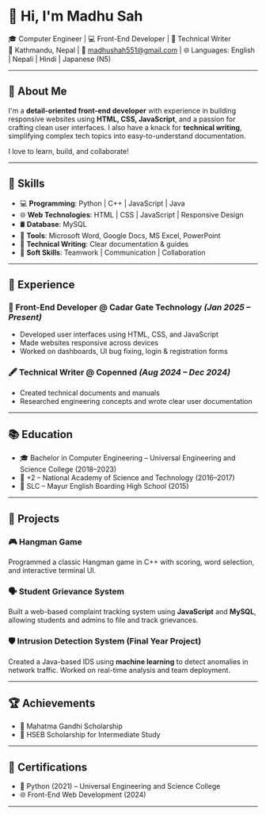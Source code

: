 

# 👋 Hi, I'm Madhu Sah

🎓 Computer Engineer | 💻 Front-End Developer | 📝 Technical Writer  
📍 Kathmandu, Nepal | 📧 madhushah551@gmail.com | 🌐 Languages: English | Nepali | Hindi | Japanese (N5)

---

## 🚀 About Me

I'm a **detail-oriented front-end developer** with experience in building responsive websites using **HTML, CSS, JavaScript**, and a passion for crafting clean user interfaces. I also have a knack for **technical writing**, simplifying complex tech topics into easy-to-understand documentation.

I love to learn, build, and collaborate!

---

## 🧠 Skills

- 💻 **Programming**: Python | C++ | JavaScript | Java  
- 🌐 **Web Technologies**: HTML | CSS | JavaScript | Responsive Design  
- 🛢 **Database**: MySQL  
- 📘 **Tools**: Microsoft Word, Google Docs, MS Excel, PowerPoint  
- 🧾 **Technical Writing**: Clear documentation & guides  
- 🤝 **Soft Skills**: Teamwork | Communication | Collaboration

---

## 💼 Experience

### 🌟 Front-End Developer @ Cadar Gate Technology _(Jan 2025 – Present)_

- Developed user interfaces using HTML, CSS, and JavaScript  
- Made websites responsive across devices  
- Worked on dashboards, UI bug fixing, login & registration forms  

### 🖋 Technical Writer @ Copenned _(Aug 2024 – Dec 2024)_

- Created technical documents and manuals  
- Researched engineering concepts and wrote clear user documentation

---

## 📚 Education

- 🎓 Bachelor in Computer Engineering – Universal Engineering and Science College (2018–2023)  
- 🏫 +2 – National Academy of Science and Technology (2016–2017)  
- 🏫 SLC – Mayur English Boarding High School (2015)

---

## 🔧 Projects

### 🎮 Hangman Game  
Programmed a classic Hangman game in C++ with scoring, word selection, and interactive terminal UI.

### 🗣 Student Grievance System  
Built a web-based complaint tracking system using **JavaScript** and **MySQL**, allowing students and admins to file and track grievances.

### 🛡 Intrusion Detection System (Final Year Project)  
Created a Java-based IDS using **machine learning** to detect anomalies in network traffic. Worked on real-time analysis and team deployment.

---

## 🏆 Achievements

- 🏅 Mahatma Gandhi Scholarship  
- 🏅 HSEB Scholarship for Intermediate Study

---

## 📜 Certifications

- 📘 Python (2021) – Universal Engineering and Science College  
- 🌐 Front-End Web Development (2024)

---


  
